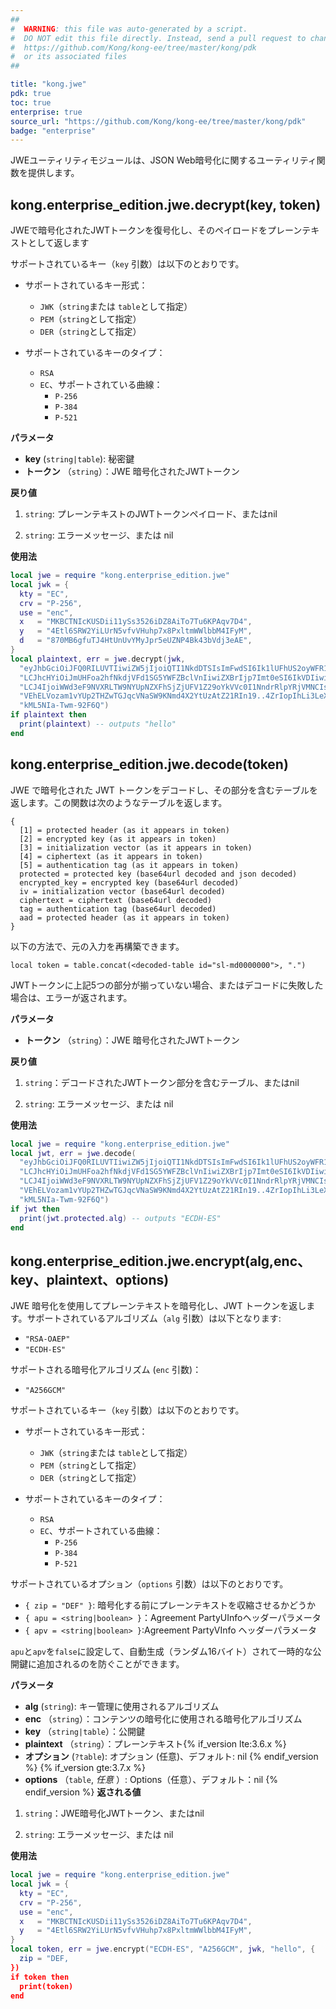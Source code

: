 ```yaml
---
##
#  WARNING: this file was auto-generated by a script.
#  DO NOT edit this file directly. Instead, send a pull request to change
#  https://github.com/Kong/kong-ee/tree/master/kong/pdk
#  or its associated files
##

title: "kong.jwe"
pdk: true
toc: true
enterprise: true
source_url: "https://github.com/Kong/kong-ee/tree/master/kong/pdk"
badge: "enterprise"
---
```

JWEユーティリティモジュールは、JSON Web暗号化に関するユーティリティ関数を提供します。

kong.enterprise\_edition.jwe.decrypt\(key, token\)
-----------------------------------------------------

JWEで暗号化されたJWTトークンを復号化し、そのペイロードをプレーンテキストとして返します

サポートされているキー（`key` 引数）は以下のとおりです。

* サポートされているキー形式：
  * `JWK`（`string`または `table`として指定）
  * `PEM`（`string`として指定）
  * `DER`（`string`として指定）

* サポートされているキーのタイプ： 
  * `RSA`
  * `EC`、サポートされている曲線： 
    * `P-256`
    * `P-384`
    * `P-521`

**パラメータ** 

* **key** \(`string|table`\): 秘密鍵
* **トークン** （`string`）：JWE 暗号化されたJWTトークン

**戻り値** 

1. `string`: プレーンテキストのJWTトークンペイロード、またはnil

2. `string`: エラーメッセージ、または nil

**使用法** 

```lua
local jwe = require "kong.enterprise_edition.jwe"
local jwk = {
  kty = "EC",
  crv = "P-256",
  use = "enc",
  x   = "MKBCTNIcKUSDii11ySs3526iDZ8AiTo7Tu6KPAqv7D4",
  y   = "4Etl6SRW2YiLUrN5vfvVHuhp7x8PxltmWWlbbM4IFyM",
  d   = "870MB6gfuTJ4HtUnUvYMyJpr5eUZNP4Bk43bVdj3eAE",
}
local plaintext, err = jwe.decrypt(jwk,
  "eyJhbGciOiJFQ0RILUVTIiwiZW5jIjoiQTI1NkdDTSIsImFwdSI6Ik1lUFhUS2oyWFR1NUktYldUSFI2bXci" ..
  "LCJhcHYiOiJmUHFoa2hfNkdjVFd1SG5YWFZBclVnIiwiZXBrIjp7Imt0eSI6IkVDIiwiY3J2IjoiUC0yNTYi" ..
  "LCJ4IjoiWWd3eF9NVXRLTW9NYUpNZXFhSjZjUFV1Z29oYkVVc0I1NndrRlpYRjVMNCIsInkiOiIxaEYzYzlR" ..
  "VEhELVozam1vYUp2THZwTGJqcVNaSW9KNmd4X2YtUzAtZ21RIn19..4ZrIopIhLi3LeXyE.-Ke4ofA.MI5lT" ..
  "kML5NIa-Twm-92F6Q")
if plaintext then
  print(plaintext) -- outputs "hello"
end
```

kong.enterprise\_edition.jwe.decode\(token\)
-----------------------------------------------

JWE で暗号化された JWT トークンをデコードし、その部分を含むテーブルを返します。この関数は次のようなテーブルを返します。

    {
      [1] = protected header (as it appears in token)
      [2] = encrypted key (as it appears in token)
      [3] = initialization vector (as it appears in token)
      [4] = ciphertext (as it appears in token)
      [5] = authentication tag (as it appears in token)
      protected = protected key (base64url decoded and json decoded)
      encrypted_key = encrypted key (base64url decoded)
      iv = initialization vector (base64url decoded)
      ciphertext = ciphertext (base64url decoded)
      tag = authentication tag (base64url decoded)
      aad = protected header (as it appears in token)
    }

以下の方法で、元の入力を再構築できます。

    local token = table.concat(<decoded-table id="sl-md0000000">, ".")

JWTトークンに上記5つの部分が揃っていない場合、またはデコードに失敗した場合は、エラーが返されます。

**パラメータ** 

* **トークン** （`string`）：JWE 暗号化されたJWTトークン

**戻り値** 

1. `string`：デコードされたJWTトークン部分を含むテーブル、またはnil

2. `string`: エラーメッセージ、または nil

**使用法** 

```lua
local jwe = require "kong.enterprise_edition.jwe"
local jwt, err = jwe.decode(
  "eyJhbGciOiJFQ0RILUVTIiwiZW5jIjoiQTI1NkdDTSIsImFwdSI6Ik1lUFhUS2oyWFR1NUktYldUSFI2bXci" ..
  "LCJhcHYiOiJmUHFoa2hfNkdjVFd1SG5YWFZBclVnIiwiZXBrIjp7Imt0eSI6IkVDIiwiY3J2IjoiUC0yNTYi" ..
  "LCJ4IjoiWWd3eF9NVXRLTW9NYUpNZXFhSjZjUFV1Z29oYkVVc0I1NndrRlpYRjVMNCIsInkiOiIxaEYzYzlR" ..
  "VEhELVozam1vYUp2THZwTGJqcVNaSW9KNmd4X2YtUzAtZ21RIn19..4ZrIopIhLi3LeXyE.-Ke4ofA.MI5lT" ..
  "kML5NIa-Twm-92F6Q")
if jwt then
  print(jwt.protected.alg) -- outputs "ECDH-ES"
end
```

kong.enterprise\_edition.jwe.encrypt\(alg,enc、key、plaintext、options\)
------------------------------------------------------------------------

JWE 暗号化を使用してプレーンテキストを暗号化し、JWT トークンを返します。サポートされているアルゴリズム（`alg` 引数）は以下となります:

* `"RSA-OAEP"`
* `"ECDH-ES"`

サポートされる暗号化アルゴリズム \(`enc` 引数\)：

* `"A256GCM"`

サポートされているキー（`key` 引数）は以下のとおりです。

* サポートされているキー形式：
  * `JWK`（`string`または `table`として指定）
  * `PEM`（`string`として指定）
  * `DER`（`string`として指定）

* サポートされているキーのタイプ： 
  * `RSA`
  * `EC`、サポートされている曲線： 
    * `P-256`
    * `P-384`
    * `P-521`

サポートされているオプション（`options` 引数）は以下のとおりです。

* `{ zip = "DEF" }`: 暗号化する前にプレーンテキストを収縮させるかどうか
* `{ apu = <string|boolean> }`：Agreement PartyUInfoヘッダーパラメータ
* `{ apv = <string|boolean> }`:Agreement PartyVInfo ヘッダーパラメータ

`apu`と`apv`を`false`に設定して、自動生成（ランダム16バイト）されて一時的な公開鍵に追加されるのを防ぐことができます。

**パラメータ** 

* **alg** \(`string`\): キー管理に使用されるアルゴリズム
* **enc** （`string`）：コンテンツの暗号化に使用される暗号化アルゴリズム
* **key** （`string|table`）：公開鍵
* **plaintext** （`string`）：プレーンテキスト{% if_version lte:3.6.x %} 
* **オプション** \(`?table`\): オプション \(任意\)、デフォルト: nil {% endif_version %} {% if_version gte:3.7.x %}
* **options** （`table`, *任意* ）: Options（任意）、デフォルト：nil {% endif_version %} **返される値** 

1. `string`：JWE暗号化JWTトークン、またはnil

2. `string`: エラーメッセージ、または nil

**使用法** 

```lua
local jwe = require "kong.enterprise_edition.jwe"
local jwk = {
  kty = "EC",
  crv = "P-256",
  use = "enc",
  x   = "MKBCTNIcKUSDii11ySs3526iDZ8AiTo7Tu6KPAqv7D4",
  y   = "4Etl6SRW2YiLUrN5vfvVHuhp7x8PxltmWWlbbM4IFyM",
}
local token, err = jwe.encrypt("ECDH-ES", "A256GCM", jwk, "hello", {
  zip = "DEF,
})
if token then
  print(token)
end
```


